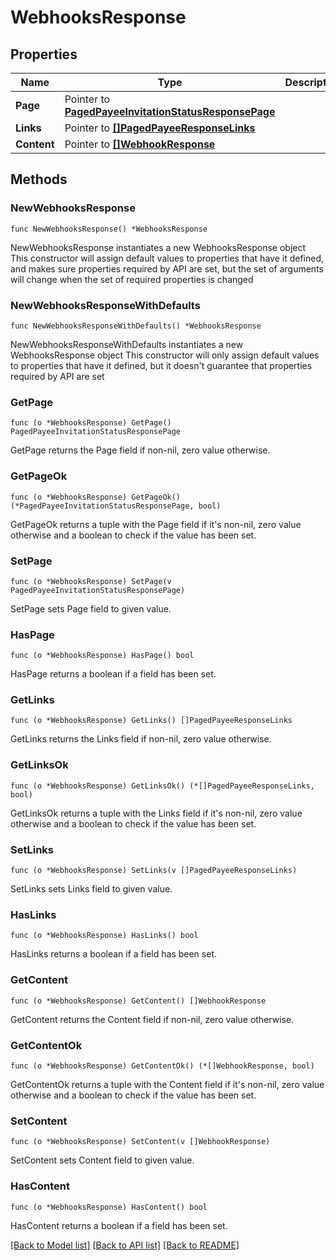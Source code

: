 # WebhooksResponse

## Properties

Name | Type | Description | Notes
------------ | ------------- | ------------- | -------------
**Page** | Pointer to [**PagedPayeeInvitationStatusResponsePage**](PagedPayeeInvitationStatusResponsePage.md) |  | [optional] 
**Links** | Pointer to [**[]PagedPayeeResponseLinks**](PagedPayeeResponseLinks.md) |  | [optional] 
**Content** | Pointer to [**[]WebhookResponse**](WebhookResponse.md) |  | [optional] 

## Methods

### NewWebhooksResponse

`func NewWebhooksResponse() *WebhooksResponse`

NewWebhooksResponse instantiates a new WebhooksResponse object
This constructor will assign default values to properties that have it defined,
and makes sure properties required by API are set, but the set of arguments
will change when the set of required properties is changed

### NewWebhooksResponseWithDefaults

`func NewWebhooksResponseWithDefaults() *WebhooksResponse`

NewWebhooksResponseWithDefaults instantiates a new WebhooksResponse object
This constructor will only assign default values to properties that have it defined,
but it doesn't guarantee that properties required by API are set

### GetPage

`func (o *WebhooksResponse) GetPage() PagedPayeeInvitationStatusResponsePage`

GetPage returns the Page field if non-nil, zero value otherwise.

### GetPageOk

`func (o *WebhooksResponse) GetPageOk() (*PagedPayeeInvitationStatusResponsePage, bool)`

GetPageOk returns a tuple with the Page field if it's non-nil, zero value otherwise
and a boolean to check if the value has been set.

### SetPage

`func (o *WebhooksResponse) SetPage(v PagedPayeeInvitationStatusResponsePage)`

SetPage sets Page field to given value.

### HasPage

`func (o *WebhooksResponse) HasPage() bool`

HasPage returns a boolean if a field has been set.

### GetLinks

`func (o *WebhooksResponse) GetLinks() []PagedPayeeResponseLinks`

GetLinks returns the Links field if non-nil, zero value otherwise.

### GetLinksOk

`func (o *WebhooksResponse) GetLinksOk() (*[]PagedPayeeResponseLinks, bool)`

GetLinksOk returns a tuple with the Links field if it's non-nil, zero value otherwise
and a boolean to check if the value has been set.

### SetLinks

`func (o *WebhooksResponse) SetLinks(v []PagedPayeeResponseLinks)`

SetLinks sets Links field to given value.

### HasLinks

`func (o *WebhooksResponse) HasLinks() bool`

HasLinks returns a boolean if a field has been set.

### GetContent

`func (o *WebhooksResponse) GetContent() []WebhookResponse`

GetContent returns the Content field if non-nil, zero value otherwise.

### GetContentOk

`func (o *WebhooksResponse) GetContentOk() (*[]WebhookResponse, bool)`

GetContentOk returns a tuple with the Content field if it's non-nil, zero value otherwise
and a boolean to check if the value has been set.

### SetContent

`func (o *WebhooksResponse) SetContent(v []WebhookResponse)`

SetContent sets Content field to given value.

### HasContent

`func (o *WebhooksResponse) HasContent() bool`

HasContent returns a boolean if a field has been set.


[[Back to Model list]](../README.md#documentation-for-models) [[Back to API list]](../README.md#documentation-for-api-endpoints) [[Back to README]](../README.md)


